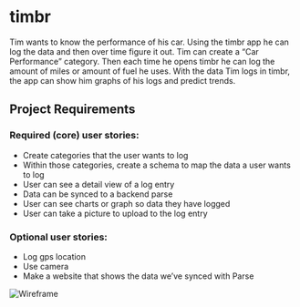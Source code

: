 # timbr

Tim wants to know the performance of his car. Using the timbr app he can log the data and then over time figure it out. Tim can create a “Car Performance” category. Then each time he opens timbr he can log the amount of miles or amount of fuel he uses. With the data Tim logs in timbr, the app can show him graphs of his logs and predict trends.

## Project Requirements

### Required (core) user stories:
- Create categories that the user wants to log
- Within those categories, create a schema to map the data a user wants to log
- User can see a detail view of a log entry
- Data can be synced to a backend parse
- User can see charts or graph so data they have logged
- User can take a picture to upload to the log entry

### Optional user stories:
- Log gps location
- Use camera
- Make a website that shows the data we’ve synced with Parse

![Wireframe](http://i.imgur.com/zmOXVJH.jpg)

